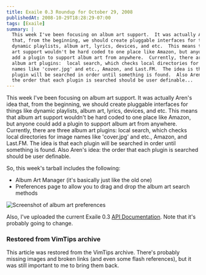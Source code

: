 ```yaml
---
title: Exaile 0.3 Roundup for October 29, 2008
publishedAt: 2008-10-29T18:28:29-07:00
tags: [Exaile]
summary: |
  This week I've been focusing on album art support.  It was actually Aren's idea
  that, from the beginning, we should create pluggable interfaces for things like
  dynamic playlists, album art, lyrics, devices, and etc.  This means that album
  art support wouldn't be hard coded to one place like Amazon, but anyone could
  add a plugin to support album art from anywhere.  Currently, there are three
  album art plugins:  local search, which checks local directories for image
  names like 'cover.jpg' and etc., Amazon, and Last.FM.  The idea is that each
  plugin will be searched in order until something is found.  Also Aren's idea:
  the order that each plugin is searched should be user definable...
---
```

<p>This week I've been focusing on album art support.  It was actually Aren's
idea that, from the beginning, we should create pluggable interfaces for things
like dynamic playlists, album art, lyrics, devices, and etc.  This means that
album art support wouldn't be hard coded to one place like Amazon, but anyone
could add a plugin to support album art from anywhere.  Currently, there are
three album art plugins:  local search, which checks local directories for
image names like 'cover.jpg' and etc., Amazon, and Last.FM.  The idea is that
each plugin will be searched in order until something is found.  Also Aren's
idea: the order that each plugin is searched should be user definable.</p>

<p>So, this week's tarball includes the following:</p>
 <p>
 <ul>
 <li>Album
Art Manager (it's basically just like the old one)</li>
 <li>Preferences page
to allow you to drag and drop the album art search methods</li>
 </ul>
</p>
 <p><img src='/media/images/screenie.jpg'
alt='Screenshot of album art preferences' border='0' /></p>
 <p>
 Also, I've
uploaded the current Exaile 0.3 <a href='http://www.exaile.org/doc'>API
Documentation</a>.  Note that it's probably going to change.
 </p>

<div class="restored-from-archive">
  <h3>Restored from VimTips archive</h3>
  <p>
  This article was restored from the VimTips archive. There's probably
  missing images and broken links (and even some flash references), but it
  was still important to me to bring them back.
  </p>
</div>
